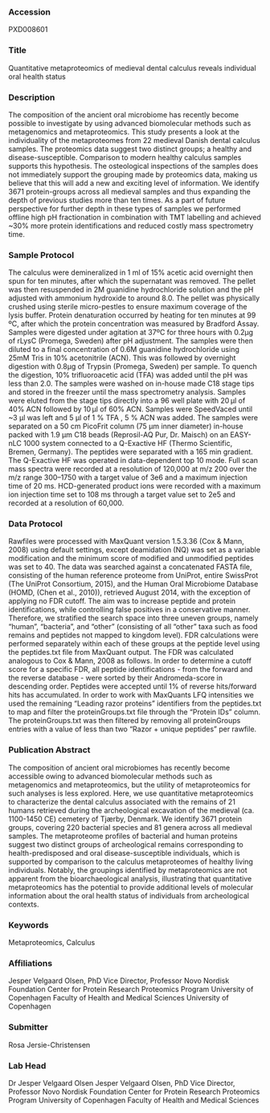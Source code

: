 ### Accession
PXD008601

### Title
Quantitative metaproteomics of medieval dental calculus reveals individual oral health status

### Description
The composition of the ancient oral microbiome has recently become possible to investigate by using advanced biomolecular methods such as metagenomics and metaproteomics. This study presents a look at the individuality of the metaproteomes from 22 medieval Danish dental calculus samples. The proteomics data suggest two distinct groups; a healthy and disease-susceptible. Comparison to modern healthy calculus samples supports this hypothesis. The osteological inspections of the samples does not immediately support the grouping made by proteomics data, making us believe that this will add a new and exciting level of information. We identify 3671 protein-groups across all medieval samples and thus expanding the depth of previous studies more than ten times. As a part of future perspective for further depth in these types of samples we performed offline high pH fractionation in combination with TMT labelling and achieved ~30% more protein identifications and reduced costly mass spectrometry time.

### Sample Protocol
The calculus were demineralized in 1 ml of 15% acetic acid overnight then spun for ten minutes, after which the supernatant was removed. The pellet was then resuspended in 2M guanidine hydrochloride solution and the pH adjusted with ammonium hydroxide to around 8.0. The pellet was physically crushed using sterile micro-pestles to ensure maximum coverage of the lysis buffer. Protein denaturation occurred by heating for ten minutes at 99 ºC, after which the protein concentration was measured by Bradford Assay. Samples were digested under agitation at 37ºC for three hours with 0.2µg of rLysC (Promega, Sweden) after pH adjustment. The samples were then diluted to a final concentration of 0.6M guanidine hydrochloride using 25mM Tris in 10% acetonitrile (ACN). This was followed by overnight digestion with 0.8µg of Trypsin (Promega, Sweden) per sample. To quench the digestion, 10% trifluoroacetic acid (TFA) was added until the pH was less than 2.0. The samples were washed on in-house made C18 stage tips and stored in the freezer until the mass spectrometry analysis. Samples were eluted from the stage tips directly into a 96 well plate with 20 µl of 40% ACN followed by 10 µl of 60% ACN. Samples were SpeedVaced until ~3 μl was left and 5 µl of 1 % TFA , 5 % ACN was added. The samples were separated on a 50 cm PicoFrit column (75 μm inner diameter) in-house packed with 1.9 μm C18 beads (Reprosil-AQ Pur, Dr. Maisch) on an EASY-nLC 1000 system connected to a Q-Exactive HF (Thermo Scientific, Bremen, Germany). The peptides were separated with a 165 min gradient. The Q-Exactive HF was operated in data-dependent top 10 mode. Full scan mass spectra were recorded at a resolution of 120,000 at m/z 200 over the m/z range 300–1750 with a target value of 3e6 and a maximum injection time of 20 ms. HCD-generated product ions were recorded with a maximum ion injection time set to 108 ms through a target value set to 2e5 and recorded at a resolution of 60,000.

### Data Protocol
Rawfiles were processed with MaxQuant version 1.5.3.36 (Cox & Mann, 2008) using default settings, except deamidation (NQ) was set as a variable modification and the minimum score of modified and unmodified peptides was set to 40. The data was searched against a concatenated FASTA file, consisting of the human reference proteome from UniProt, entire SwissProt (The UniProt Consortium, 2015), and the Human Oral Microbiome Database (HOMD, (Chen et al., 2010)), retrieved August 2014, with the exception of applying no FDR cutoff. The aim was to increase peptide and protein identifications, while controlling false positives in a conservative manner. Therefore, we stratified the search space into three uneven groups, namely “human”, “bacteria”, and “other” (consisting of all “other” taxa such as food remains and peptides not mapped to kingdom level). FDR calculations were performed separately within each of these groups at the peptide level using the peptides.txt file from MaxQuant output. The FDR was calculated analogous to Cox & Mann, 2008 as follows. In order to determine a cutoff score for a specific FDR, all peptide identifications - from the forward and the reverse database - were sorted by their Andromeda-score in descending order. Peptides were accepted until 1% of reverse hits/forward hits has accumulated. In order to work with MaxQuants LFQ intensities we used the remaining “Leading razor proteins” identifiers from the peptides.txt to map and filter the proteinGroups.txt file through the “Protein IDs” column. The proteinGroups.txt was then filtered by removing all proteinGroups entries with a value of less than two “Razor + unique peptides” per rawfile.

### Publication Abstract
The composition of ancient oral microbiomes has recently become accessible owing to advanced biomolecular methods such as metagenomics and metaproteomics, but the utility of metaproteomics for such analyses is less explored. Here, we use quantitative metaproteomics to characterize the dental calculus associated with the remains of 21 humans retrieved during the archeological excavation of the medieval (ca. 1100-1450 CE) cemetery of Tj&#xe6;rby, Denmark. We identify 3671 protein groups, covering 220 bacterial species and 81 genera across all medieval samples. The metaproteome profiles of bacterial and human proteins suggest two distinct groups of archeological remains&#xa0;corresponding to health-predisposed and oral disease-susceptible individuals, which is supported by comparison to the calculus metaproteomes of healthy living individuals. Notably, the groupings identified by metaproteomics are not apparent from the bioarchaeological analysis, illustrating that quantitative metaproteomics has the potential to provide additional levels of molecular information about the oral health status of individuals from archeological contexts.

### Keywords
Metaproteomics, Calculus

### Affiliations
Jesper Velgaard Olsen, PhD Vice Director, Professor Novo Nordisk Foundation Center for Protein Research Proteomics Program University of Copenhagen Faculty of Health and Medical Sciences
University of Copenhagen

### Submitter
Rosa Jersie-Christensen

### Lab Head
Dr Jesper Velgaard Olsen
Jesper Velgaard Olsen, PhD Vice Director, Professor Novo Nordisk Foundation Center for Protein Research Proteomics Program University of Copenhagen Faculty of Health and Medical Sciences



